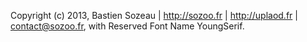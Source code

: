Copyright (c) 2013, Bastien Sozeau | http://sozoo.fr | http://uplaod.fr | <contact@sozoo.fr>,
with Reserved Font Name YoungSerif.